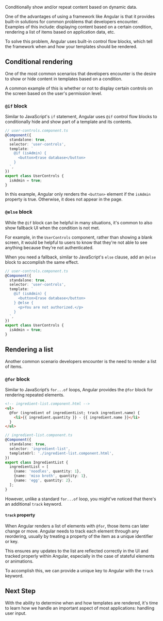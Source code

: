 <docs-decorative-header title="Conditionals and Loops" imgSrc="assets/images/directives.svg"> <!-- markdownlint-disable-line -->
Conditionally show and/or repeat content based on dynamic data.
</docs-decorative-header>

One of the advantages of using a framework like Angular is that it provides built-in solutions for common problems that developers encounter. Examples of this include: displaying content based on a certain condition, rendering a list of items based on application data, etc.

To solve this problem, Angular uses built-in control flow blocks, which tell the framework when and how your templates should be rendered.

## Conditional rendering

One of the most common scenarios that developers encounter is the desire to show or hide content in templates based on a condition.

A common example of this is whether or not to display certain controls on the screen based on the user's permission level.

### `@if` block

Similar to JavaScript's `if` statement, Angular uses `@if` control flow blocks to conditionally hide and show part of a template and its contents.

```ts
// user-controls.component.ts
@Component({
  standalone: true,
  selector: 'user-controls',
  template: `
    @if (isAdmin) {
      <button>Erase database</button>
    }
  `,
})
export class UserControls {
  isAdmin = true;
}
```

In this example, Angular only renders the `<button>` element if the `isAdmin` property is true. Otherwise, it does not appear in the page.

### `@else` block

While the `@if` block can be helpful in many situations, it's common to also show fallback UI when the condition is not met.

For example, in the `UserControls` component, rather than showing a blank screen, it would be helpful to users to know that they're not able to see anything because they're not authenticated.

When you need a fallback, similar to JavaScript's `else` clause, add an `@else` block to accomplish the same effect.

```ts
// user-controls.component.ts
@Component({
  standalone: true,
  selector: 'user-controls',
  template: `
    @if (isAdmin) {
      <button>Erase database</button>
    } @else {
      <p>You are not authorized.</p>
    }
  `,
})
export class UserControls {
  isAdmin = true;
}
```

## Rendering a list

Another common scenario developers encounter is the need to render a list of items.

### `@for` block

Similar to JavaScript’s `for...of` loops, Angular provides the `@for` block for rendering repeated elements.

```html
<!-- ingredient-list.component.html -->
<ul>
  @for (ingredient of ingredientList; track ingredient.name) {
    <li>{{ ingredient.quantity }} - {{ ingredient.name }}</li>
  }
</ul>
```

```ts
// ingredient-list.component.ts
@Component({
  standalone: true,
  selector: 'ingredient-list',
  templateUrl: './ingredient-list.component.html',
})
export class IngredientList {
  ingredientList = [
    {name: 'noodles', quantity: 1},
    {name: 'miso broth', quantity: 1},
    {name: 'egg', quantity: 2},
  ];
}
```

However, unlike a standard `for...of` loop, you might've noticed that there's an additional `track` keyword.

#### `track` property

When Angular renders a list of elements with `@for`, those items can later change or move. Angular needs to track each element through any reordering, usually by treating a property of the item as a unique identifier or key.

This ensures any updates to the list are reflected correctly in the UI and tracked properly within Angular, especially in the case of stateful elements or animations.

To accomplish this, we can provide a unique key to Angular with the `track` keyword.

## Next Step

With the ability to determine when and how templates are rendered, it's time to learn how we handle an important aspect of most applications: handling user input.

<docs-pill-row>
  <docs-pill title="Handling User Interaction" href="essentials/handling-user-interaction" />
</docs-pill-row>
